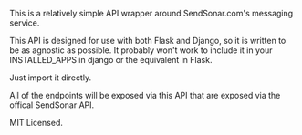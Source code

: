 This is a relatively simple API wrapper around SendSonar.com's messaging service.  

This API is designed for use with both Flask and Django, so it is written to be as agnostic as possible. It probably won't work to include it in your INSTALLED_APPS in django or the equivalent in Flask.  

Just import it directly.

All of the endpoints will be exposed via this API that are exposed via the offical SendSonar API.


MIT Licensed.
